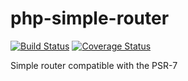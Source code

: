 # php-simple-router 
[![Build Status](https://travis-ci.org/alexpts/php-simple-router.svg?branch=master)](https://travis-ci.org/alexpts/php-simple-router)
[![Coverage Status](https://coveralls.io/repos/alexpts/php-simple-router/badge.svg?branch=master&service=github)](https://coveralls.io/github/alexpts/php-simple-router?branch=master)

Simple router compatible with the PSR-7
